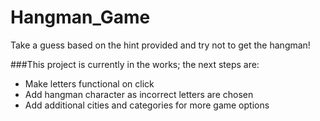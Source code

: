# Hangman_Game

Take a guess based on the hint provided and try not to get the hangman!

###This project is currently in the works; the next steps are: 
- Make letters functional on click
- Add hangman character as incorrect letters are chosen
- Add additional cities and categories for more game options
